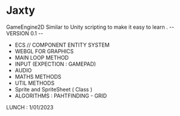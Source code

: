 # Jaxty
GameEngine2D
Similar to Unity scripting to make it easy to learn . 
-- VERSION 0.1 --

*  ECS // COMPONENT ENTITY SYSTEM 
* WEBGL FOR GRAPHICS 
* MAIN LOOP METHOD 
* INPUT (EXPECTION : GAMEPAD)
* AUDIO 
* MATHS METHODS  
* UTIL METHODS 
* Sprite and SpriteSheet ( Class )
* ALGORITHMS : PAHTFINDING - GRID 


LUNCH : 1/01/2023

